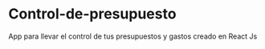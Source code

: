 # Control-de-presupuesto
App para llevar el control de tus presupuestos y gastos creado en React Js
